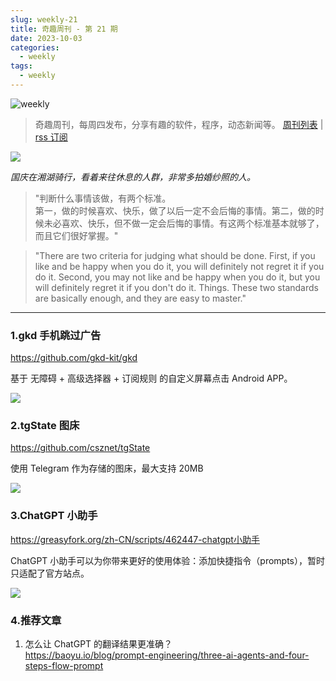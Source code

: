 ```yaml
---
slug: weekly-21
title: 奇趣周刊 - 第 21 期
date: 2023-10-03
categories:
  - weekly
tags:
  - weekly
---
```


![weekly](https://imgurl.zishu.me/weekly.webp)

> 奇趣周刊，每周四发布，分享有趣的软件，程序，动态新闻等。 [周刊列表](/categories/weekly/) | [rss 订阅](/categories/weekly/index.xml)  

![](https://imgurl.zishu.me/images/old/1696520049059.jpg)

*国庆在湘湖骑行，看着来往休息的人群，非常多拍婚纱照的人。*

> "判断什么事情该做，有两个标准。  
第一，做的时候喜欢、快乐，做了以后一定不会后悔的事情。第二，做的时候未必喜欢、快乐，但不做一定会后悔的事情。有这两个标准基本就够了，而且它们很好掌握。"

> "There are two criteria for judging what should be done. First, if you like and be happy when you do it, you will definitely not regret it if you do it. Second, you may not like and be happy when you do it, but you will definitely regret it if you don't do it. Things. These two standards are basically enough, and they are easy to master."

---

### 1.gkd 手机跳过广告

https://github.com/gkd-kit/gkd

基于 无障碍 + 高级选择器 + 订阅规则 的自定义屏幕点击 Android APP。

![](https://imgurl.zishu.me/images/old/1696519782202.jpg)

### 2.tgState 图床

https://github.com/csznet/tgState

使用 Telegram 作为存储的图床，最大支持 20MB

![](https://imgurl.zishu.me/images/old/1696520208287.jpg)

### 3.ChatGPT 小助手

https://greasyfork.org/zh-CN/scripts/462447-chatgpt小助手

ChatGPT 小助手可以为你带来更好的使用体验：添加快捷指令（prompts），暂时只适配了官方站点。

![](https://imgurl.zishu.me/images/old/1696646861708.jpg)

### 4.推荐文章

1. 怎么让 ChatGPT 的翻译结果更准确？  
https://baoyu.io/blog/prompt-engineering/three-ai-agents-and-four-steps-flow-prompt